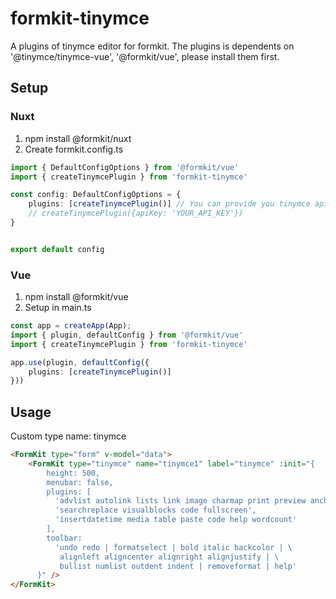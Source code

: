 # formkit-tinymce

A plugins of tinymce editor for formkit.
The plugins is dependents on '@tinymce/tinymce-vue', '@formkit/vue', please install them first.

## Setup

### Nuxt

1. npm install @formkit/nuxt
2. Create formkit.config.ts
```typescript
import { DefaultConfigOptions } from '@formkit/vue'
import { createTinymcePlugin } from 'formkit-tinymce'

const config: DefaultConfigOptions = {
    plugins: [createTinymcePlugin()] // You can provide you tinymce api key here
    // createTinymcePlugin({apiKey: 'YOUR_API_KEY'})
}


export default config
```

### Vue

1. npm install @formkit/vue
2. Setup in main.ts
```typescript
const app = createApp(App);
import { plugin, defaultConfig } from '@formkit/vue'
import { createTinymcePlugin } from 'formkit-tinymce'

app.use(plugin, defaultConfig({
    plugins: [createTinymcePlugin()]
}))
```


## Usage

Custom type name: tinymce

```html
<FormKit type="form" v-model="data">
    <FormKit type="tinymce" name="tinymce1" label="tinymce" :init="{
        height: 500,
        menubar: false,
        plugins: [
          'advlist autolink lists link image charmap print preview anchor',
          'searchreplace visualblocks code fullscreen',
          'insertdatetime media table paste code help wordcount'
        ],
        toolbar:
          'undo redo | formatselect | bold italic backcolor | \
           alignleft aligncenter alignright alignjustify | \
           bullist numlist outdent indent | removeformat | help'
      }" />
</FormKit>

```